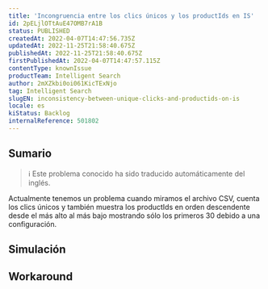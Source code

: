 ```yaml
---
title: 'Incongruencia entre los clics únicos y los productIds en IS'
id: 2pELjlOTtAuE47OMB7rA1B
status: PUBLISHED
createdAt: 2022-04-07T14:47:56.735Z
updatedAt: 2022-11-25T21:58:40.675Z
publishedAt: 2022-11-25T21:58:40.675Z
firstPublishedAt: 2022-04-07T14:47:57.115Z
contentType: knownIssue
productTeam: Intelligent Search
author: 2mXZkbi0oi061KicTExNjo
tag: Intelligent Search
slugEN: inconsistency-between-unique-clicks-and-productids-on-is
locale: es
kiStatus: Backlog
internalReference: 501802
---
```


## Sumario

>ℹ️ Este problema conocido ha sido traducido automáticamente del inglés.


Actualmente tenemos un problema cuando miramos el archivo CSV, cuenta los clics únicos y también muestra los productIds en orden descendente desde el más alto al más bajo mostrando sólo los primeros 30 debido a una configuración.



## Simulación



## Workaround



